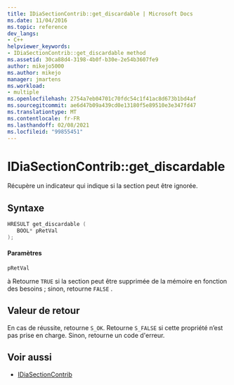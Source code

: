 ```yaml
---
title: IDiaSectionContrib::get_discardable | Microsoft Docs
ms.date: 11/04/2016
ms.topic: reference
dev_langs:
- C++
helpviewer_keywords:
- IDiaSectionContrib::get_discardable method
ms.assetid: 30ca88d4-3198-4b0f-b30e-2e54b3607fe9
author: mikejo5000
ms.author: mikejo
manager: jmartens
ms.workload:
- multiple
ms.openlocfilehash: 2754a7eb04701c70fdc54c1f41ac8d673b1bd4af
ms.sourcegitcommit: ae6d47b09a439cd0e13180f5e89510e3e347fd47
ms.translationtype: MT
ms.contentlocale: fr-FR
ms.lasthandoff: 02/08/2021
ms.locfileid: "99855451"
---
```

# <a name="idiasectioncontribget_discardable"></a>IDiaSectionContrib::get_discardable
Récupère un indicateur qui indique si la section peut être ignorée.

## <a name="syntax"></a>Syntaxe

```C++
HRESULT get_discardable ( 
   BOOL* pRetVal
);
```

#### <a name="parameters"></a>Paramètres
 `pRetVal`

à Retourne `TRUE` si la section peut être supprimée de la mémoire en fonction des besoins ; sinon, retourne `FALSE` .

## <a name="return-value"></a>Valeur de retour
 En cas de réussite, retourne `S_OK`. Retourne `S_FALSE` si cette propriété n’est pas prise en charge. Sinon, retourne un code d'erreur.

## <a name="see-also"></a>Voir aussi
- [IDiaSectionContrib](../../debugger/debug-interface-access/idiasectioncontrib.md)
